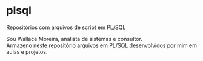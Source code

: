 # plsql
Repositórios com arquivos de script em PL/SQL

Sou Wallace Moreira, analista de sistemas e consultor. <br />
Armazeno neste repositório arquivos em PL/SQL desenvolvidos por mim em aulas e projetos.
